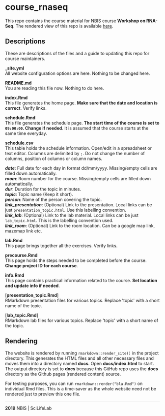 # course_rnaseq

This repo contains the course material for NBIS course **Workshop on RNA-Seq**. The rendered view of this repo is available [here](docs/index.html).

## Descriptions

These are descriptions of the files and a guide to updating this repo for course maintainers.

**_site.yml**  
All website configuration options are here. Nothing to be changed here.

**README.md**  
You are reading this file now. Nothing to do here.

**index.Rmd**  
This file generates the home page. **Make sure that the date and location is correct**. Verify links.

**schedule.Rmd**  
This file generates the schedule page. **The start time of the course is set to `09:00:00`. Change if needed**. It is assumed that the course starts at the same time everyday.  

**schedule.csv**  
This table holds the schedule information. Open/edit in a spreadsheet or text editor. Columns are delimited by `;`. Do not change the number of columns, position of columns or column names.

***date***: Full date for each day in format dd/mm/yyyy. Missing/empty cells are filled down automatically.  
***room***: Room number for the course. Missing/empty cells are filled down automatically.  
***dur***: Duration for the topic in minutes.  
***topic***: Topic name (Keep it short).  
***person***: Name of the person covering the topic.  
***link_presentation***: (Optional) Link to the presentation. Local links can be just `presentation_topic.html`. Use this labelling convention.  
***link_lab***: (Optional) Link to the lab material. Local links can be just `lab_topic.html`. This is the labelling convention used.  
***link_room***: (Optional) Link to the room location. Can be a google map link, mazemap link etc.  

**lab.Rmd**  
This page brings together all the exercises. Verify links.

**precourse.Rmd**  
This page holds the steps needed to be completed before the course. **Change project ID for each course**.

**info.Rmd**  
This page contains practical information related to the course. **Set location and update info if needed**.

[**presentation_topic.Rmd**]  
RMarkdown presentation files for various topics. Replace 'topic' with a short name of the topic.  

[**lab_topic.Rmd**]  
RMarkdown lab files for various topics. Replace 'topic' with a short name of the topic.  

## Rendering

The website is rendered by running `rmarkdown::render_site()` in the project directory. This generates the HTML files and all other necessary files and moves them into a directory named **docs**. Open **docs/index.html** to start. The output directory is set to **docs** because this GitHub repo uses the **docs** directory as the Github pages (rendered content) source.

For testing purposes, you can run `rmarkdown::render("bla.Rmd")` on individual Rmd files. This is a time-saver as the whole website need not be rendered just to preview this one file. 

---

**2019** NBIS | SciLifeLab
